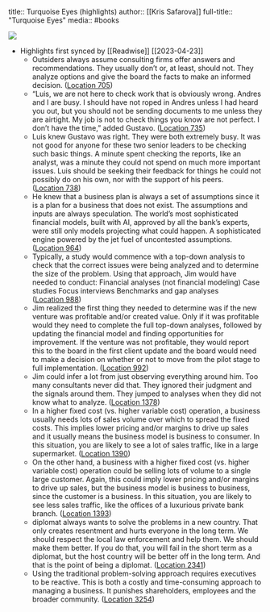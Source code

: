 title:: Turquoise Eyes (highlights)
author:: [[Kris Safarova]]
full-title:: "Turquoise Eyes"
media:: #books


![](https://m.media-amazon.com/images/I/71ZO9BYs3mL._SY160.jpg)

- Highlights first synced by [[Readwise]] [[2023-04-23]]
	- Outsiders always assume consulting firms offer answers and recommendations. They usually don’t or, at least, should not. They analyze options and give the board the facts to make an informed decision. ([Location 705](https://readwise.io/to_kindle?action=open&asin=B087CK6ZLP&location=705))
	- “Luis, we are not here to check work that is obviously wrong. Andres and I are busy. I should have not roped in Andres unless I had heard you out, but you should not be sending documents to me unless they are airtight. My job is not to check things you know are not perfect. I don’t have the time,” added Gustavo. ([Location 735](https://readwise.io/to_kindle?action=open&asin=B087CK6ZLP&location=735))
	- Luis knew Gustavo was right. They were both extremely busy. It was not good for anyone for these two senior leaders to be checking such basic things. A minute spent checking the reports, like an analyst, was a minute they could not spend on much more important issues. Luis should be seeking their feedback for things he could not possibly do on his own, nor with the support of his peers. ([Location 738](https://readwise.io/to_kindle?action=open&asin=B087CK6ZLP&location=738))
	- He knew that a business plan is always a set of assumptions since it is a plan for a business that does not exist. The assumptions and inputs are always speculation. The world’s most sophisticated financial models, built with AI, approved by all the bank’s experts, were still only models projecting what could happen. A sophisticated engine powered by the jet fuel of uncontested assumptions. ([Location 964](https://readwise.io/to_kindle?action=open&asin=B087CK6ZLP&location=964))
	- Typically, a study would commence with a top-down analysis to check that the correct issues were being analyzed and to determine the size of the problem. Using that approach, Jim would have needed to conduct: Financial analyses (not financial modeling) Case studies Focus interviews Benchmarks and gap analyses ([Location 988](https://readwise.io/to_kindle?action=open&asin=B087CK6ZLP&location=988))
	- Jim realized the first thing they needed to determine was if the new venture was profitable and/or created value. Only if it was profitable would they need to complete the full top-down analyses, followed by updating the financial model and finding opportunities for improvement. If the venture was not profitable, they would report this to the board in the first client update and the board would need to make a decision on whether or not to move from the pilot stage to full implementation. ([Location 992](https://readwise.io/to_kindle?action=open&asin=B087CK6ZLP&location=992))
	- Jim could infer a lot from just observing everything around him. Too many consultants never did that. They ignored their judgment and the signals around them. They jumped to analyses when they did not know what to analyze. ([Location 1378](https://readwise.io/to_kindle?action=open&asin=B087CK6ZLP&location=1378))
	- In a higher fixed cost (vs. higher variable cost) operation, a business usually needs lots of sales volume over which to spread the fixed costs. This implies lower pricing and/or margins to drive up sales and it usually means the business model is business to consumer. In this situation, you are likely to see a lot of sales traffic, like in a large supermarket. ([Location 1390](https://readwise.io/to_kindle?action=open&asin=B087CK6ZLP&location=1390))
	- On the other hand, a business with a higher fixed cost (vs. higher variable cost) operation could be selling lots of volume to a single large customer. Again, this could imply lower pricing and/or margins to drive up sales, but the business model is business to business, since the customer is a business. In this situation, you are likely to see less sales traffic, like the offices of a luxurious private bank branch. ([Location 1393](https://readwise.io/to_kindle?action=open&asin=B087CK6ZLP&location=1393))
	- diplomat always wants to solve the problems in a new country. That only creates resentment and hurts everyone in the long term. We should respect the local law enforcement and help them. We should make them better. If you do that, you will fail in the short term as a diplomat, but the host country will be better off in the long term. And that is the point of being a diplomat. ([Location 2341](https://readwise.io/to_kindle?action=open&asin=B087CK6ZLP&location=2341))
	- Using the traditional problem-solving approach requires executives to be reactive. This is both a costly and time-consuming approach to managing a business. It punishes shareholders, employees and the broader community. ([Location 3254](https://readwise.io/to_kindle?action=open&asin=B087CK6ZLP&location=3254))